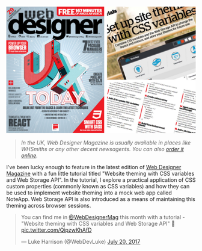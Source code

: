 <!-- 
Website theming with CSS variables and Web Storage API
Posted on 21st July 2017
-->

![Web Designer 0264](https://raw.githubusercontent.com/WebDevLuke/My-Articles/master/2017-07-21-web-designer-magazine-website-theming-with-css-variables-and-web-storage-api/pic.jpg)
> *In the UK, Web Designer Magazine is usually available in places like WHSmiths or any other decent newsagents. You can also [order it online](https://www.myfavouritemagazines.co.uk/web-designer-print-back-issues/web-designer-issue-264/).*

I've been lucky enough to feature in the latest edition of [Web Designer Magazine](https://www.myfavouritemagazines.co.uk/web-designer-print-back-issues/web-designer-issue-264/) with a fun little tutorial titled "Website theming with CSS variables and Web Storage API". In the tutorial, I explore a practical application of CSS custom properties (commonly known as CSS variables) and how they can be used to implement website theming into a mock web app called NoteApp. Web Storage API is also introduced as a means of maintaining this theming across browser sessions.

<blockquote class="twitter-tweet" data-lang="en"><p lang="en" dir="ltr">You can find me in <a href="https://twitter.com/WebDesignerMag">@WebDesignerMag</a> this month with a tutorial - &quot;Website theming with CSS variables and Web Storage API&quot; 🧐 <a href="https://t.co/QipzwKhAfD">pic.twitter.com/QipzwKhAfD</a></p>&mdash; Luke Harrison (@WebDevLuke) <a href="https://twitter.com/WebDevLuke/status/888085723143950336">July 20, 2017</a></blockquote>
<script async src="//platform.twitter.com/widgets.js" charset="utf-8"></script>
